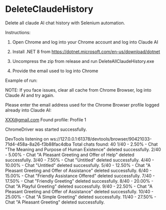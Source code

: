 # DeleteClaudeHistory

Delete all claude AI chat history with Selenium automation.

Instructions:

1) Open Chrome and log into your Chrome account and log into Claude AI

2) Install .NET 8 from https://dotnet.microsoft.com/en-us/download/dotnet

3) Uncompress the zip from release and run DeleteAllClaudeHistory.exe

4) Provide the email used to log into Chrome


Example of run:

NOTE: If you face issues, clear all cache from Chrome Browser, log into Claude AI and try again.

Please enter the email address used for the Chrome Browser profile logged already into Claude AI:

XXX@gmail.com
Found profile: Profile 1

ChromeDriver was started successfully.

DevTools listening on ws://127.0.0.1:61378/devtools/browser/90421033-71d4-458a-8a26-f3b88fac4dba
Total chats found: 40
1/40 - 2.50% - Chat "The Meaning and Purpose of Human Existence" deleted successfully.
2/40 - 5.00% - Chat "A Pleasant Greeting and Offer of Help" deleted successfully.
3/40 - 7.50% - Chat "Untitled" deleted successfully.
4/40 - 10.00% - Chat "Untitled" deleted successfully.
5/40 - 12.50% - Chat "A Pleasant Greeting and Offer of Assistance" deleted successfully.
6/40 - 15.00% - Chat "Friendly Assistance Offered" deleted successfully.
7/40 - 17.50% - Chat "Friendly Greeting" deleted successfully.
8/40 - 20.00% - Chat "A Playful Greeting" deleted successfully.
9/40 - 22.50% - Chat "A Pleasant Greeting and Offer of Assistance" deleted successfully.
10/40 - 25.00% - Chat "A Simple Greeting" deleted successfully.
11/40 - 27.50% - Chat "A Pleasant Greeting" deleted successfully.